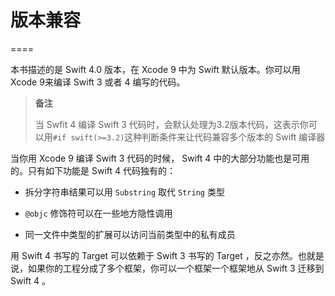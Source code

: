 # 版本兼容

====

本书描述的是 Swift 4.0 版本，在 Xcode 9 中为 Swift 默认版本。你可以用Xcode 9来编译 Swift 3 或者 4 编写的代码。

> **备注**
>
> 当 Swfit 4 编译 Swift 3 代码时，会默认处理为3.2版本代码，这表示你可以用`#if swift(>=3.2)`这种判断条件来让代码兼容多个版本的 Swift 编译器

当你用 Xcode 9 编译 Swift 3 代码的时候， Swift 4 中的大部分功能也是可用的。只有如下功能是 Swift 4 代码独有的：

* 拆分字符串结果可以用 `Substring` 取代 `String` 类型

* `@objc` 修饰符可以在一些地方隐性调用

* 同一文件中类型的扩展可以访问当前类型中的私有成员

用 Swift 4 书写的 Target 可以依赖于 Swift 3 书写的 Target ，反之亦然。也就是说，如果你的工程分成了多个框架，你可以一个框架一个框架地从 Swift 3 迁移到 Swift 4 。

